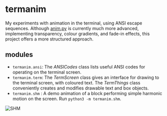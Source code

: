 # termanim

My experiments with animation in the terminal, using ANSI escape sequences.
Although [anim.py](https://gist.github.com/sahasatvik/624a92563cbaf567c510c80b31326d56) is currently much more advanced, implementing
transparency, colour gradients, and fade-in effects, this project offers a more structured approach.

## modules
- `termanim.ansi`: The _ANSICodes_ class lists useful ANSI codes for operating on the terminal screen.
- `termanim.term`: The _TermScreen_ class gives an interface for drawing to the terminal screen, with coloured text.
The _TermThings_ class conveniently creates and modifies drawable text and box objects.
- `termanim.shm` : A demo animation of a block performing simple harmonic motion on the screen. Run `python3 -m termanim.shm`.

![SHM](https://user-images.githubusercontent.com/16478483/117474574-ad198800-af78-11eb-8c20-667f42fac931.gif)
